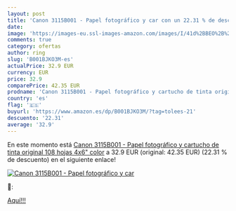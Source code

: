 ```yaml
---
layout: post
title: 'Canon 3115B001 - Papel fotográfico y car con un 22.31 % de descuento'
date: 
image: 'https://images-eu.ssl-images-amazon.com/images/I/41d%2BBEO%2B%2BgL._SL200_.jpg'
comments: true
category: ofertas
author: ring
slug: 'B001BJKO3M-es'
actualPrice: 32.9 EUR
currency: EUR
price: 32.9
comparePrice: 42.35 EUR
prodname: 'Canon 3115B001 - Papel fotográfico y cartucho de tinta original  108 hojas  4x6"   color'
country: 'es'
flag: '🇪🇸'
buyurl: 'https://www.amazon.es/dp/B001BJKO3M/?tag=tolees-21'
descuento: '22.31'
average: '32.9'
---
```


En este momento está [Canon 3115B001 - Papel fotográfico y cartucho de tinta original  108 hojas  4x6"   color](https://www.amazon.es/dp/B001BJKO3M/?tag=tolees-21) a 32.9 EUR (original: 42.35 EUR) (22.31 %  de descuento) en el siguiente enlace!

[![Canon 3115B001 - Papel fotográfico y car](https://images-eu.ssl-images-amazon.com/images/I/41d%2BBEO%2B%2BgL._SL200_.jpg)](https://www.amazon.es/dp/B001BJKO3M/?tag=tolees-21)

🔎:


[Aquí!!!](https://www.amazon.es/dp/B001BJKO3M/?tag=tolees-21)
